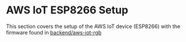 # AWS IoT ESP8266 Setup

This section covers the setup of the AWS IoT device (ESP8266) with the firmware found in [backend/aws-iot-rgb](../backend/aws-iot-rgb/README.md)
